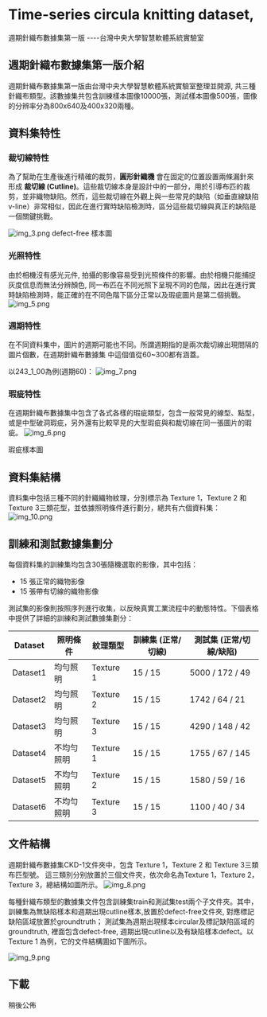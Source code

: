# Time-series circula knitting dataset, 
週期針織布數據集第一版
----台灣中央大學智慧軟體系統實驗室

## 週期針織布數據集第一版介紹
週期針織布數據集第一版由台灣中央大學智慧軟體系統實驗室整理並開源, 共三種針織布類型。該數據集共包含訓練樣本圖像10000張，測試樣本圖像500張，圖像的分辨率分為800x640及400x320兩種。

## 資料集特性
### 裁切線特性
為了幫助在生產後進行精確的裁剪，**圓形針織機** 會在固定的位置設置兩條漏針來形成 **裁切線 (Cutline)**。這些裁切線本身是設計中的一部分，用於引導布匹的裁剪，並非織物缺陷。然而，這些裁切線在外觀上與一些常見的缺陷（如垂直線缺陷 v-line）非常相似，因此在進行實時缺陷檢測時，區分這些裁切線與真正的缺陷是一個關鍵挑戰。

![img_3.png](img_3.png)
defect-free 樣本圖

### 光照特性
由於相機沒有感光元件, 拍攝的影像容易受到光照條件的影響。由於相機只能捕捉灰度信息而無法分辨顏色, 同一布匹在不同光照下呈現不同的色階，因此在進行實時缺陷檢測時，能正確的在不同色階下區分正常以及瑕疵圖片是第二個挑戰。
![img_5.png](img_5.png)

### 週期特性
在不同資料集中，圖片的週期可能也不同。所謂週期指的是兩次裁切線出現間隔的圖片個數，在週期針織布數據集
中這個值從60~300都有涵蓋。

以243_1_00為例(週期60)：
![img_7.png](img_7.png)

### 瑕疵特性
在週期針織布數據集中包含了各式各樣的瑕疵類型，包含一般常見的線型、點型，或是中型破洞瑕疵，另外還有比較罕見的大型瑕疵與和裁切線在同一張圖片的瑕疵。
![img_6.png](img_6.png)

瑕疵樣本圖

## 資料集結構
資料集中包括三種不同的針織織物紋理，分別標示為 Texture 1，Texture 2 和 Texture 3三類花型，並依據照明條件進行劃分，總共有六個資料集：
![img_10.png](img_10.png)

## 訓練和測試數據集劃分
每個資料集的訓練集均包含30張隨機選取的影像，其中包括：

+ 15 張正常的織物影像
+ 15 張帶有切線的織物影像

測試集的影像則按照序列進行收集，以反映真實工業流程中的動態特性。下個表格中提供了詳細的訓練和測試數據集劃分：

| Dataset  | 照明條件     | 紋理類型   | 訓練集 (正常/切線) | 測試集 (正常/切線/缺陷) |
|----------|--------------|------------|--------------------|------------------------|
| Dataset1 | 均勻照明     | Texture 1  | 15 / 15             | 5000 / 172 / 49         |
| Dataset2 | 均勻照明     | Texture 2  | 15 / 15             | 1742 / 64 / 21          |
| Dataset3 | 均勻照明     | Texture 3  | 15 / 15             | 4290 / 148 / 42         |
| Dataset4 | 不均勻照明   | Texture 1  | 15 / 15             | 1755 / 67 / 145         |
| Dataset5 | 不均勻照明   | Texture 2  | 15 / 15             | 1580 / 59 / 16          |
| Dataset6 | 不均勻照明   | Texture 3  | 15 / 15             | 1100 / 40 / 34          |

## 文件結構
週期針織布數據集CKD-1文件夾中，包含 Texture 1，Texture 2 和 Texture 3三類布匹型號。
這三類別分别放置於三個文件夾，依次命名為Texture 1，Texture 2，Texture 3，總結構如圖所示。
![img_8.png](img_8.png)

每種針織布類型的數據集文件包含訓練集train和測試集test兩个子文件夾。其中，訓練集為無缺陷樣本和週期出現cutline樣本,放置於defect-free文件夾, 對應標記缺陷區域放置於groundtruth；
測試集為週期出現樣本circular及標記缺陷區域的groundtruth, 裡面包含defect-free, 週期出現cutline以及有缺陷樣本defect。以Texture 1 為例，它的文件結構圖如下圖所示。

![img_9.png](img_9.png)


## 下載

稍後公佈
